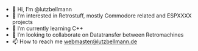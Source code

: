 - 👋 Hi, I’m @lutzbellmann
- 👀 I’m interested in Retrostuff, mostly Commodore related and ESPXXXX projects
- 🌱 I’m currently learning C++
- 💞️ I’m looking to collaborate on Datatransfer between Retromachines
- 📫 How to reach me webmaster@lutzbellmann.de

<!---
lutzbellmann/lutzbellmann is a ✨ special ✨ repository because its `README.md` (this file) appears on your GitHub profile.
You can click the Preview link to take a look at your changes.
--->
